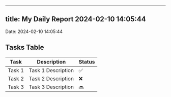 
---
title: My Daily Report 2024-02-10 14:05:44
---

Date: 2024-02-10 14:05:44

## Tasks Table

| Task | Description | Status |
|------|-------------|--------|
| Task 1 | Task 1 Description | ✅ |
| Task 2 | Task 2 Description | ❌ |
| Task 3 | Task 3 Description | 🔜 |
